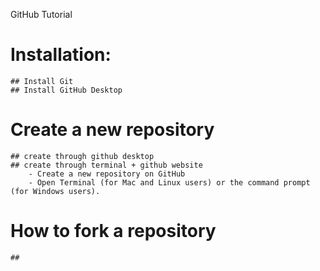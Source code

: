 GitHub Tutorial

# Installation:
    ## Install Git
    ## Install GitHub Desktop
# Create a new repository
    ## create through github desktop
    ## create through terminal + github website
        - Create a new repository on GitHub
        - Open Terminal (for Mac and Linux users) or the command prompt (for Windows users).

# How to fork a repository
	##	